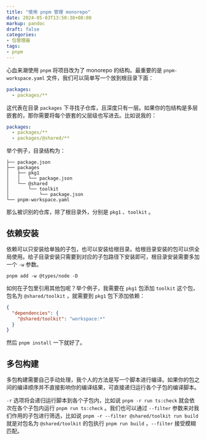 ```yaml
---
title: "使用 pnpm 管理 monorepo"
date: 2024-05-03T13:50:38+08:00
markup: pandoc
draft: false
categories:
- 包管理器
tags:
- pnpm
---
```


心血来潮使用 `pnpm` 将项目改为了 monorepo 的结构。最重要的是 `pnpm-workspace.yaml` 文件，我们可以简单写一个放到根目录下面：

```yaml
packages:
  - packages/**
```

这代表在目录 `packages` 下寻找子仓库，且深度只有一层。如果你的包结构是多层嵌套的，那你需要将每个嵌套的父层级也写进去。比如说我的：

```yaml
packages:
  - packages/**
  - packages/@shared/**
```

举个例子，目录结构为：

```
├── package.json
├── packages
│   ├── pkg1
│   │   └── package.json
│   └── @shared
│       └── toolkit
│           └── package.json
└── pnpm-workspace.yaml
```

那么被识别的仓库，除了根目录外，分别是 `pkg1` 、`toolkit` 。

## 依赖安装

依赖可以只安装给单独的子包，也可以安装给根目录。给根目录安装的包可以供全局使用。给子目录安装只需要到对应的子包路径下安装即可，根目录安装需要多加一个 `-w` 参数。

```shell
pnpm add -w @types/node -D
```

如何在子包里引用其他包呢？举个例子，我需要在 `pkg1` 包添加 `toolkit` 这个包，包名为 `@shared/toolkit` ，就需要到 `pkg1` 包下添加依赖：

```json
{
  "dependencies": {
    "@shared/toolkit": "workspace:*"
  }
}
```

然后 `pnpm install` 一下就好了。

## 多包构建

多包构建需要自己手动处理，我个人的方法是写一个脚本进行编译。如果你的包之间的编译顺序并不直接影响你的编译结果，可直接递归运行各个子包的编译脚本。

`-r` 选项将会递归运行脚本到各个子包内，比如说 `pnpm -r run ts:check` 就会依次在各个子包内运行 `pnpm run ts:check` 。我们也可以通过 `--filter` 参数来对我们作用的子包进行筛选，比如说 `pnpm -r --filter @shared/toolkit run build` 就是对包名为 `@shared/toolkit` 的包执行 `pnpm run build` ，`--filter` 接受模糊匹配。
